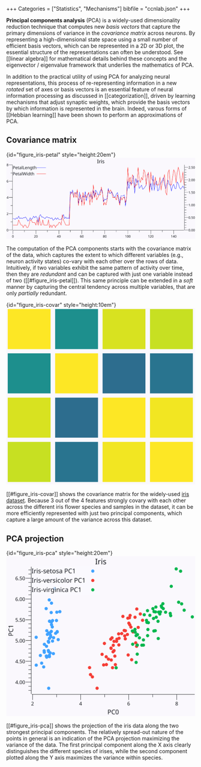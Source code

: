 +++
Categories = ["Statistics", "Mechanisms"]
bibfile = "ccnlab.json"
+++

**Principal components analysis** (PCA) is a widely-used dimensionality reduction technique that computes new _basis vectors_ that capture the primary dimensions of variance in the _covariance matrix_ across neurons. By representing a high-dimensional state space using a small number of efficient basis vectors, which can be represented in a 2D or 3D plot, the essential structure of the representations can often be understood. See [[linear algebra]] for mathematical details behind these concepts and the eigenvector / eigenvalue framework that underlies the mathematics of PCA.

In addition to the practical utility of using PCA for analyzing neural representations, this process of re-representing information in a new _rotated_ set of axes or basis vectors is an essential feature of neural information processing as discussed in [[categorization]], driven by learning mechanisms that adjust synaptic weights, which provide the basis vectors by which information is represented in the brain. Indeed, varous forms of [[Hebbian learning]] have been shown to perform an approximations of PCA.

## Covariance matrix

{id="figure_iris-petal" style="height:20em"}
![Petal length and width for different types of irises in a widely-used stats dataset. These values are very strongly correlated and therefore redundant. PCA can collapse across these redundancies to extract the principal components of variance.](media/iris-petal-length-width.png)

The computation of the PCA components starts with the covariance matrix of the data, which captures the extent to which different variables (e.g., neuron activity states) co-vary with each other over the rows of data. Intuitively, if two variables exhibit the same pattern of activity over time, then they are _redundant_ and can be captured with just one variable instead of two ([[#figure_iris-petal]]). This same principle can be extended in a _soft_ manner by capturing the central tendency across multiple variables, that are only _partially_ redundant.

{id="figure_iris-covar" style="height:10em"}
![Covariance matrix for the iris dataset, for sepal length, sepal width, petal length, and petal width features. Brighter yellow indicates strong correlations, and all except the sepal width are strong correlated with each other, with petal length and width correlated at a level of 0.96, where 1 is a perfect correlation.](media/iris-covar.png)

[[#figure_iris-covar]] shows the covariance matrix for the widely-used [iris dataset](https://archive.ics.uci.edu/dataset/53/iris). Because 3 out of the 4 features strongly covary with each other across the different iris flower species and samples in the dataset, it can be more efficiently represented with just two principal components, which capture a large amount of the variance across this dataset.

## PCA projection

{id="figure_iris-pca" style="height:20em"}
![Projection of the iris data onto the first (pc0) and second (pc1) principal component basis vectors. The first component (X axis) fairly cleanly separates the different species of iris, while the second component (Y axis) differentiates measurements within each species.](media/iris-pc0-pc1-prjn.png)

[[#figure_iris-pca]] shows the projection of the iris data along the two strongest principal components. The relatively spread-out nature of the points in general is an indication of the PCA projection maximizing the variance of the data. The first principal component along the X axis clearly distinguishes the different species of irises, while the second component plotted along the Y axis maximizes the variance within species.

